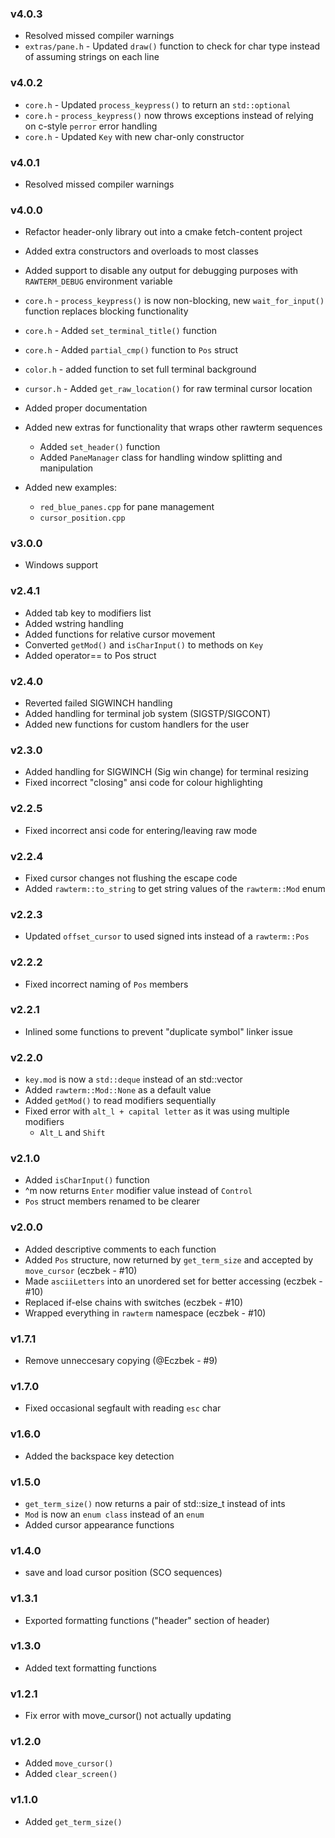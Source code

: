 ### v4.0.3
* Resolved missed compiler warnings
* `extras/pane.h` - Updated `draw()` function to check for char type instead of
assuming strings on each line

### v4.0.2
* `core.h` - Updated `process_keypress()` to return an `std::optional`
* `core.h` - `process_keypress()` now throws exceptions instead of relying on
c-style `perror` error handling
* `core.h` - Updated `Key` with new char-only constructor

### v4.0.1
* Resolved missed compiler warnings

### v4.0.0
* Refactor header-only library out into a cmake fetch-content project
* Added extra constructors and overloads to most classes
* Added support to disable any output for debugging purposes with
`RAWTERM_DEBUG` environment variable

* `core.h` - `process_keypress()` is now non-blocking, new `wait_for_input()`
function replaces blocking functionality
* `core.h` - Added `set_terminal_title()` function
* `core.h` - Added `partial_cmp()` function to `Pos` struct
* `color.h` - added function to set full terminal background
* `cursor.h` - Added `get_raw_location()` for raw terminal cursor location
* Added proper documentation

* Added new extras for functionality that wraps other rawterm sequences
    * Added `set_header()` function
    * Added `PaneManager` class for handling window splitting and manipulation

* Added new examples:
    * `red_blue_panes.cpp` for pane management
    * `cursor_position.cpp`

### v3.0.0
* Windows support

### v2.4.1
* Added tab key to modifiers list
* Added wstring handling
* Added functions for relative cursor movement
* Converted `getMod()` and `isCharInput()` to methods on `Key`
* Added operator== to Pos struct

### v2.4.0
* Reverted failed SIGWINCH handling
* Added handling for terminal job system (SIGSTP/SIGCONT)
* Added new functions for custom handlers for the user

### v2.3.0
* Added handling for SIGWINCH (Sig win change) for terminal resizing
* Fixed incorrect "closing" ansi code for colour highlighting

### v2.2.5
* Fixed incorrect ansi code for entering/leaving raw mode

### v2.2.4
* Fixed cursor changes not flushing the escape code
* Added `rawterm::to_string` to get string values of the `rawterm::Mod` enum

### v2.2.3
* Updated `offset_cursor` to used signed ints instead of a `rawterm::Pos`

### v2.2.2
* Fixed incorrect naming of `Pos` members

### v2.2.1
* Inlined some functions to prevent "duplicate symbol" linker issue

### v2.2.0
* `key.mod` is now a `std::deque` instead of an std::vector
* Added `rawterm::Mod::None` as a default value
* Added `getMod()` to read modifiers sequentially
* Fixed error with `alt_l + capital letter` as it was using multiple modifiers
    * `Alt_L` and `Shift`

### v2.1.0
* Added `isCharInput()` function
* ^m now returns `Enter` modifier value instead of `Control`
* `Pos` struct members renamed to be clearer

### v2.0.0
* Added descriptive comments to each function
* Added `Pos` structure, now returned by `get_term_size` and accepted by
`move_cursor` (eczbek - #10)
* Made `asciiLetters` into an unordered set for better accessing (eczbek - #10)
* Replaced if-else chains with switches (eczbek - #10)
* Wrapped everything in `rawterm` namespace (eczbek - #10)

### v1.7.1
* Remove unneccesary copying (@Eczbek - #9)

### v1.7.0
* Fixed occasional segfault with reading `esc` char

### v1.6.0
* Added the backspace key detection

### v1.5.0
*  `get_term_size()` now returns a pair of std::size_t instead of ints
* `Mod` is now an `enum class` instead of an `enum`
* Added cursor appearance functions

### v1.4.0
* save and load cursor position (SCO sequences)

### v1.3.1
* Exported formatting functions ("header" section of header)

### v1.3.0
* Added text formatting functions

### v1.2.1
* Fix error with move_cursor() not actually updating

### v1.2.0
* Added  `move_cursor()`
* Added  `clear_screen()`

### v1.1.0
* Added `get_term_size()`
